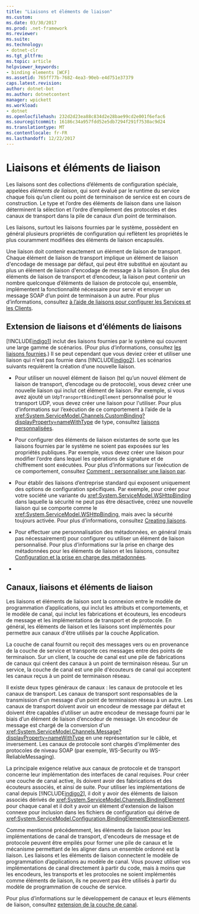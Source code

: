 ```yaml
---
title: "Liaisons et éléments de liaison"
ms.custom: 
ms.date: 03/30/2017
ms.prod: .net-framework
ms.reviewer: 
ms.suite: 
ms.technology:
- dotnet-clr
ms.tgt_pltfrm: 
ms.topic: article
helpviewer_keywords:
- binding elements [WCF]
ms.assetid: 765ff77b-7682-4ea3-90eb-e4d751e37379
caps.latest.revision: 
author: dotnet-bot
ms.author: dotnetcontent
manager: wpickett
ms.workload:
- dotnet
ms.openlocfilehash: 232d2d23ea88c834d2e28bae99cd2e001f6efac6
ms.sourcegitcommit: 16186c34a957fdd52e5db7294f291f7530ac9d24
ms.translationtype: MT
ms.contentlocale: fr-FR
ms.lasthandoff: 12/22/2017
---
```

# <a name="bindings-and-binding-elements"></a>Liaisons et éléments de liaison
Les liaisons sont des collections d’éléments de configuration spéciale, appelées *éléments de liaison*, qui sont évalué par le runtime du service chaque fois qu’un client ou point de terminaison de service est en cours de construction. Le type et l’ordre des éléments de liaison dans une liaison déterminent la sélection et l’ordre d’empilement des protocoles et des canaux de transport dans la pile de canaux d’un point de terminaison.  
  
 Les liaisons, surtout les liaisons fournies par le système, possèdent en général plusieurs propriétés de configuration qui reflètent les propriétés le plus couramment modifiées des éléments de liaison encapsulés.  
  
 Une liaison doit contenir exactement un élément de liaison de transport. Chaque élément de liaison de transport implique un élément de liaison d'encodage de message par défaut, qui peut être substitué en ajoutant au plus un élément de liaison d'encodage de message à la liaison. En plus des éléments de liaison de transport et d’encodeur, la liaison peut contenir un nombre quelconque d’éléments de liaison de protocole qui, ensemble, implémentent la fonctionnalité nécessaire pour servir et envoyer un message SOAP d’un point de terminaison à un autre. Pour plus d’informations, consultez [à l’aide de liaisons pour configurer les Services et les Clients](../../../../docs/framework/wcf/using-bindings-to-configure-services-and-clients.md).  
  
## <a name="extending-bindings-and-binding-elements"></a>Extension de liaisons et d’éléments de liaisons  
 [!INCLUDE[indigo1](../../../../includes/indigo1-md.md)] inclut des liaisons fournies par le système qui couvrent une large gamme de scénarios. (Pour plus d’informations, consultez [les liaisons fournies](../../../../docs/framework/wcf/system-provided-bindings.md).) Il se peut cependant que vous deviez créer et utiliser une liaison qui n'est pas fournie dans [!INCLUDE[indigo2](../../../../includes/indigo2-md.md)]. Les scénarios suivants requièrent la création d’une nouvelle liaison.  
  
-   Pour utiliser un nouvel élément de liaison (tel qu’un nouvel élément de liaison de transport, d’encodage ou de protocole), vous devez créer une nouvelle liaison qui inclut cet élément de liaison. Par exemple, si vous avez ajouté un `UdpTransportBindingElement` personnalisé pour le transport UDP, vous devez créer une liaison pour l'utiliser. Pour plus d’informations sur l’exécution de ce comportement à l’aide de la <xref:System.ServiceModel.Channels.CustomBinding?displayProperty=nameWithType> de type, consultez [liaisons personnalisées](../../../../docs/framework/wcf/extending/custom-bindings.md).  
  
-   Pour configurer des éléments de liaison existantes de sorte que les liaisons fournies par le système ne soient pas exposées sur les propriétés publiques. Par exemple, vous devez créer une liaison pour modifier l’ordre dans lequel les opérations de signature et de chiffrement sont exécutées. Pour plus d’informations sur l’exécution de ce comportement, consultez [Comment : personnaliser une liaison par](../../../../docs/framework/wcf/extending/how-to-customize-a-system-provided-binding.md).  
  
-   Pour établir des liaisons d’entreprise standard qui exposent uniquement des options de configuration spécifiques. Par exemple, pour créer pour votre société une variante du <xref:System.ServiceModel.WSHttpBinding> dans laquelle la sécurité ne peut pas être désactivée, créez une nouvelle liaison qui se comporte comme le <xref:System.ServiceModel.WSHttpBinding>, mais avec la sécurité toujours activée. Pour plus d’informations, consultez [Creating liaisons](../../../../docs/framework/wcf/extending/creating-user-defined-bindings.md).  
  
-   Pour effectuer une personnalisation des métadonnées, en général (mais pas nécessairement) pour configurer ou utiliser un élément de liaison personnalisé. Pour plus d’informations sur la prise en charge des métadonnées pour les éléments de liaison et les liaisons, consultez [Configuration et la prise en charge des métadonnées](../../../../docs/framework/wcf/extending/configuration-and-metadata-support.md).  
  
-  
  
## <a name="channels-bindings-and-binding-elements"></a>Canaux, liaisons et éléments de liaison  
 Les liaisons et éléments de liaison sont la connexion entre le modèle de programmation d’applications, qui inclut les attributs et comportements, et le modèle de canal, qui inclut les fabrications et écouteurs, les encodeurs de message et les implémentations de transport et de protocole. En général, les éléments de liaison et les liaisons sont implémentés pour permettre aux canaux d'être utilisés par la couche Application.  
  
 La couche de canal fournit ou reçoit des messages vers ou en provenance de la couche de service et transporte ces messages entre des points de terminaison. Sur un client, la couche de canal est une pile de fabrications de canaux qui créent des canaux à un point de terminaison réseau. Sur un service, la couche de canal est une pile d'écouteurs de canal qui acceptent les canaux reçus à un point de terminaison réseau.  
  
 Il existe deux types généraux de canaux : les canaux de protocole et les canaux de transport. Les canaux de transport sont responsables de la transmission d'un message d'un point de terminaison réseau à un autre. Les canaux de transport doivent avoir un encodeur de message par défaut et doivent être capables d’utiliser un autre encodeur de message fourni par le biais d’un élément de liaison d’encodeur de message. Un encodeur de message est chargé de la conversion d'un <xref:System.ServiceModel.Channels.Message?displayProperty=nameWithType> en une représentation sur le câble, et inversement. Les canaux de protocole sont chargés d'implémenter des protocoles de niveau SOAP (par exemple, WS-Security ou WS-ReliableMessaging).  
  
 La principale exigence relative aux canaux de protocole et de transport concerne leur implémentation des interfaces de canal requises. Pour créer une couche de canal active, ils doivent avoir des fabrications et des écouteurs associés, et ainsi de suite. Pour utiliser les implémentations de canal depuis [!INCLUDE[indigo2](../../../../includes/indigo2-md.md)], il doit y avoir des éléments de liaison associés dérivés de <xref:System.ServiceModel.Channels.BindingElement> pour chaque canal et il doit y avoir un élément d'extension de liaison connexe pour inclusion dans les fichiers de configuration qui dérive de <xref:System.ServiceModel.Configuration.BindingElementExtensionElement>.  
  
 Comme mentionné précédemment, les éléments de liaison pour les implémentations de canal de transport, d'encodeurs de message et de protocole peuvent être empilés pour former une pile de canaux et le mécanisme permettant de les aligner dans un ensemble ordonné est la liaison. Les liaisons et les éléments de liaison connectent le modèle de programmation d’applications au modèle de canal. Vous pouvez utiliser vos implémentations de canal directement à partir du code, mais à moins que les encodeurs, les transports et les protocoles ne soient implémentés comme éléments de liaison, ils ne peuvent pas être utilisés à partir du modèle de programmation de couche de service.  
  
 Pour plus d’informations sur le développement de canaux et leurs éléments de liaison, consultez [extension de la couche de canal](../../../../docs/framework/wcf/extending/extending-the-channel-layer.md).

